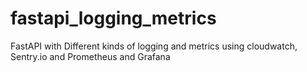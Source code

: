 # fastapi_logging_metrics
FastAPI with Different kinds of logging and metrics using cloudwatch, Sentry.io and Prometheus and Grafana

